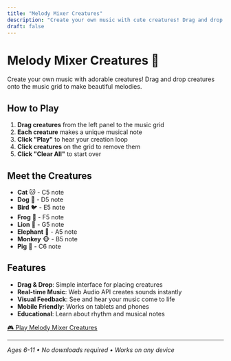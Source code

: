 ```yaml
---
title: "Melody Mixer Creatures"
description: "Create your own music with cute creatures! Drag and drop musical creatures to make melodies."
draft: false
---
```


# Melody Mixer Creatures 🎵

Create your own music with adorable creatures! Drag and drop creatures onto the music grid to make beautiful melodies.

## How to Play

1. **Drag creatures** from the left panel to the music grid
2. **Each creature** makes a unique musical note
3. **Click "Play"** to hear your creation loop
4. **Click creatures** on the grid to remove them
5. **Click "Clear All"** to start over

## Meet the Creatures

- **Cat** 🐱 - C5 note
- **Dog** 🐶 - D5 note  
- **Bird** 🐦 - E5 note
- **Frog** 🐸 - F5 note
- **Lion** 🦁 - G5 note
- **Elephant** 🐘 - A5 note
- **Monkey** 🐵 - B5 note
- **Pig** 🐷 - C6 note

## Features

- **Drag & Drop**: Simple interface for placing creatures
- **Real-time Music**: Web Audio API creates sounds instantly
- **Visual Feedback**: See and hear your music come to life
- **Mobile Friendly**: Works on tablets and phones
- **Educational**: Learn about rhythm and musical notes

[🎮 Play Melody Mixer Creatures](/melody-mixer.html)

---

*Ages 6-11 • No downloads required • Works on any device*